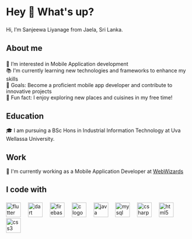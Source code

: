 <h1 align="left">Hey 👋 What's up?</h1>

###

<p align="left">Hi, I’m Sanjeewa Liyanage from Jaela, Sri Lanka.</p>

###

<h2 align="left">About me</h2>

###

<p align="left">👀 I’m interested in Mobile Application development<br>📚 I'm currently learning new technologies and frameworks to enhance my skills<br>🎯 Goals: Become a proficient mobile app developer and contribute to innovative projects<br>🎲 Fun fact: I enjoy exploring new places and cuisines in my free time!</p>

###
<h2 align="left">Education</h2>

<p align="left">🎓 I am pursuing a BSc Hons in Industrial Information Technology at Uva Wellassa University.</p>


###
<h2 align="left">Work</h2>

<p align="left">💼 I'm currently working as a Mobile Application Developer at <a href="https://webwizardsolution.com/">WebWizards</a></p>

###


<h2 align="left">I code with</h2>

###

<div align="left">
  <img src="https://cdn.jsdelivr.net/gh/devicons/devicon/icons/flutter/flutter-original.svg" height="40" alt="flutter logo"  />
  <img width="12" />
  <img src="https://cdn.jsdelivr.net/gh/devicons/devicon/icons/dart/dart-original.svg" height="40" alt="dart logo"  />
  <img width="12" />
  <img src="https://cdn.jsdelivr.net/gh/devicons/devicon/icons/firebase/firebase-plain.svg" height="40" alt="firebase logo"  />
  <img width="12" />
  <img src="https://cdn.jsdelivr.net/gh/devicons/devicon/icons/c/c-original.svg" height="40" alt="c logo"  />
  <img width="12" />
  <img src="https://cdn.jsdelivr.net/gh/devicons/devicon/icons/java/java-original.svg" height="40" alt="java logo"  />
  <img width="12" />
  <img src="https://cdn.jsdelivr.net/gh/devicons/devicon/icons/mysql/mysql-original.svg" height="40" alt="mysql logo"  />
  <img width="12" />
  <img src="https://cdn.jsdelivr.net/gh/devicons/devicon/icons/csharp/csharp-original.svg" height="40" alt="csharp logo"  />
  <img width="12" />
  <img src="https://cdn.jsdelivr.net/gh/devicons/devicon/icons/html5/html5-original.svg" height="40" alt="html5 logo"  />
  <img width="12" />
  <img src="https://cdn.jsdelivr.net/gh/devicons/devicon/icons/css3/css3-original.svg" height="40" alt="css3 logo"  />
</div>

###



###
